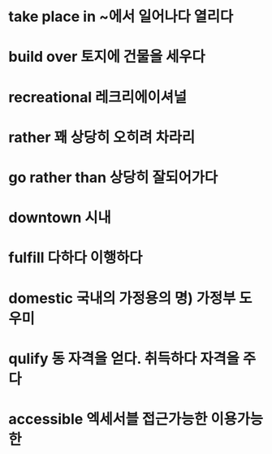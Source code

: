# take place in ~에서 일어나다 열리다

# build over 토지에 건물을 세우다

# recreational 레크리에이셔널

# rather 꽤 상당히 오히려 차라리

# go rather than 상당히 잘되어가다

# downtown 시내

# fulfill 다하다 이행하다

# domestic 국내의 가정용의 명) 가정부 도우미

# qulify 동 자격을 얻다. 취득하다 자격을 주다 

# accessible 엑세서블 접근가능한 이용가능한
